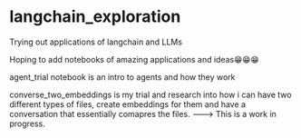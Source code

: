 # langchain_exploration
Trying out applications of langchain and LLMs

Hoping to add notebooks of amazing applications and ideas😁😁😁

agent_trial notebook is an intro to agents and how they work

converse_two_embeddings is my trial and research into how i can have two different types of files, create embeddings for them and have a conversation that essentially comapres the files. ---> This is a work in progress.


